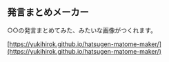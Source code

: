 ## 発言まとめメーカー

○○の発言まとめてみた、みたいな画像がつくれます。

[https://yukihirok.github.io/hatsugen-matome-maker/](https://yukihirok.github.io/hatsugen-matome-maker/)
